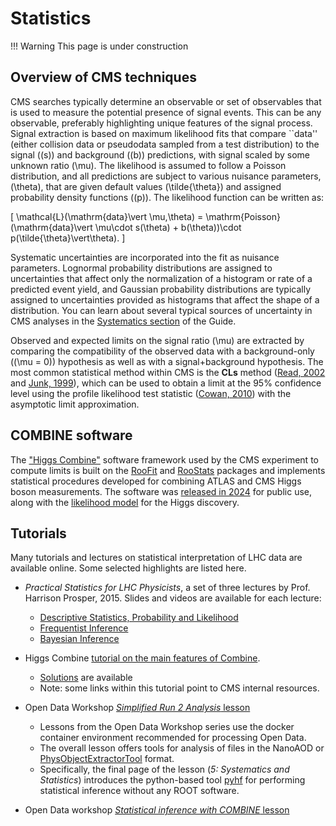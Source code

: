 # Statistics

!!! Warning
    This page is under construction

## Overview of CMS techniques

CMS searches typically determine an observable or set of observables that is used to measure the potential presence of
signal events. This can be any observable, preferably highlighting unique features of the signal process.
Signal extraction is based on maximum likelihood fits that compare ``data'' (either collision data or pseudodata
sampled from a test distribution) to the signal (\(s\)) and background (\(b\)) predictions, with signal scaled by some
unknown ratio \(\mu\). The likelihood is assumed to follow a Poisson distribution, and all predictions are subject to various
nuisance parameters, \(\theta\), that are given default values \(\tilde{\theta}\) and assigned probability density functions (\(p\)).
The likelihood function can be written as:

\[
\mathcal{L}(\mathrm{data}\vert \mu,\theta) = \mathrm{Poisson}(\mathrm{data}\vert \mu\cdot s(\theta) + b(\theta))\cdot p(\tilde{\theta}\vert\theta).
\]

Systematic uncertainties are incorporated into the fit as nuisance parameters. Lognormal probability distributions are assigned
to uncertainties that affect only the normalization of a histogram or rate of a predicted event yield, and Gaussian probability
distributions are typically assigned to uncertainties provided as histograms that affect the shape of a distribution.
You can learn about several typical sources of uncertainty in CMS analyses in the [Systematics section](systematics/lumiuncertain.md)
of the Guide.

Observed and expected limits on the signal ratio \(\mu\) are extracted by comparing the compatibility
of the observed data with a background-only (\(\mu = 0\)) hypothesis as well as with a signal+background hypothesis.
The most common statistical method within CMS is the **CLs** method ([Read, 2002](http://dx.doi.org/10.1088/0954-3899/28/10/313) and [Junk, 1999](https://www.arxiv.org/abs/hep-ex/9902006)),
which can be used to obtain a limit at the 95% confidence level using the profile likelihood test statistic
([Cowan, 2010](https://arxiv.org/abs/1007.1727)) with the asymptotic limit approximation.

## COMBINE software
The ["Higgs Combine"](https://cms-analysis.github.io/HiggsAnalysis-CombinedLimit/latest/) software framework used by
the CMS experiment to compute limits is built on the [RooFit](https://root.cern/manual/roofit/) and
[RooStats](https://root.cern/doc/master/group__Roostats.html) packages and implements statistical procedures developed
for combining ATLAS and CMS Higgs boson measurements. The software was [released in 2024](https://cms.cern/news/cms-commitment-open-science-takes-next-step) for public use, along with the [likelihood model](https://repository.cern/records/c2948-e8875) for the Higgs discovery. 

## Tutorials

Many tutorials and lectures on statistical interpretation of LHC data are available online. Some selected highlights are listed here.

- *Practical Statistics for LHC Physicists*, a set of three lectures by Prof. Harrison Prosper, 2015. Slides and videos are available for each lecture:

    - [Descriptive Statistics, Probability and Likelihood](https://indico.cern.ch/event/358542/)
    - [Frequentist Inference](https://indico.cern.ch/event/358543/)
    - [Bayesian Inference](https://indico.cern.ch/event/358544/)

- Higgs Combine [tutorial on the main features of Combine](https://cms-analysis.github.io/HiggsAnalysis-CombinedLimit/part5/longexercise/).

    - [Solutions](https://cms-analysis.github.io/HiggsAnalysis-CombinedLimit/part5/longexerciseanswers/) are available
    - Note: some links within this tutorial point to CMS internal resources.

- Open Data Workshop [*Simplified Run 2 Analysis* lesson](https://cms-opendata-workshop.github.io/workshopwhepp-lesson-ttbarljetsanalysis/)

    - Lessons from the Open Data Workshop series use the docker container environment recommended for processing Open Data.
    - The overall lesson offers tools for analysis of files in the NanoAOD or [PhysObjectExtractorTool](https://github.com/cms-opendata-analyses/PhysObjectExtractorTool) format.
    - Specifically, the final page of the lesson (*5: Systematics and Statistics*) introduces the python-based tool [pyhf](https://pyhf.readthedocs.io/en/v0.7.6/) for performing statistical inference without any ROOT software.

- Open Data workshop [*Statistical inference with COMBINE* lesson](https://cms-opendata-workshop.github.io/workshop2024-lesson-statistical-inference/instructor/index.html)
